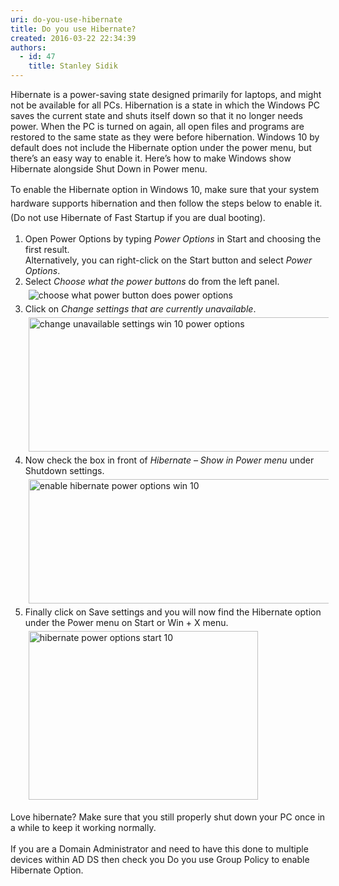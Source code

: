 ```yaml
---
uri: do-you-use-hibernate
title: Do you use Hibernate?
created: 2016-03-22 22:34:39
authors:
  - id: 47
    title: Stanley Sidik
---
```





<span class='intro'> <p>​Hibernate is a power-saving state designed primarily for laptops, and might not be available for all PCs​​.&#160;Hibernation is a state in which the Win​dows PC saves the current state and shuts itself down so that it no longer needs power. When the PC is turned on again, all open files and programs are restored to the same state as they were before hibernation. Windows 10 by default does not include the Hibernate option under the power menu, but there’s an easy way to enable it. Here’s how to make Windows show Hibernate alongside Shut Down in Power menu.</p><span style="line-height&#58;1.6;">To enable the Hibernate option in </span>Windows 10<span style="line-height&#58;1.6;">, make sure that your system hardware supports hibernation and then follow the steps below to enable it. (Do not use Hibernate of Fast Startup if you are dual booting).</span><ol><li>Open Power Options by typing <em>Power Options</em> in Start and choosing the first result.<br> Alternatively, you can right-click on the Start button and select <em>Power Options</em>.</li><li>Select <em>Choose what the power buttons</em> do from the left panel.<img class="aligncenter size-full wp-image-47199" alt="choose what power button does power options" src="https&#58;//www.techmesto.com/wp-content/uploads/2015/08/choose-what-power-button-does-power-options.png" style="margin&#58;5px;" /></li><li>Click on <em>Change settings that are currently unavailable</em>.<img width="610" class="aligncenter size-full wp-image-47198" alt="change unavailable settings win 10 power options" src="https&#58;//www.techmesto.com/wp-content/uploads/2015/08/change-unavailable-settings-win-10-power-options.png" height="215" style="margin&#58;5px;" /></li><li>Now check the box in front of <em>Hibernate – Show in Power menu</em> under Shutdown settings.<img width="602" class="aligncenter size-full wp-image-47197" alt="enable hibernate power options win 10" src="https&#58;//www.techmesto.com/wp-content/uploads/2015/08/enable-hibernate-power-options-win-10.png" height="199" style="margin&#58;5px;" /></li><li>Finally click on Save settings and you will now find the Hibernate option under the Power menu on Start or Win + X menu.<img width="367" class="aligncenter size-full wp-image-47195" alt="hibernate power options start 10" src="https&#58;//www.techmesto.com/wp-content/uploads/2015/08/hibernate-power-options-star-10.png" height="270" style="margin&#58;5px;" /></li></ol><div class="woo-sc-box  tick   ">Love hibernate? Make sure that you still properly shut down your PC once in a while to keep it working normally.​</div><div class="woo-sc-box  tick   "><br></div><div class="woo-sc-box  tick   ">If you are a Domain Administrator and need to have this done to multiple devices within AD DS then check you Do you use Group Policy to enable Hibernate Option.</div><p><br></p> </span>





